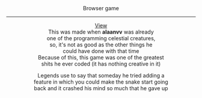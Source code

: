 <div align='center'>
  Browser game

  ---

  [View](https://alaanvv-snake-game.netlify.app)  
  This was made when **alaanvv** was already  
  one of the programming celestial creatures,  
  so, it's not as good as the other things he  
  could have done with that time  
  Because of this, this game was one of the greatest  
  shits he ever coded (it has nothing creative in it)  

  Legends use to say that someday he tried adding a  
  feature in which you could make the snake start going  
  back and it crashed his mind so much that he gave up
  </div>
